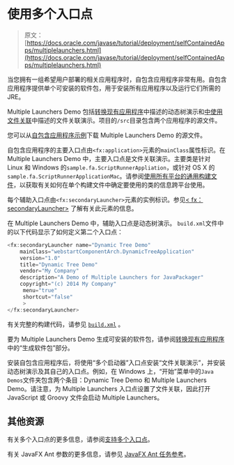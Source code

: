 # 使用多个入口点

> 原文： [https://docs.oracle.com/javase/tutorial/deployment/selfContainedApps/multiplelaunchers.html](https://docs.oracle.com/javase/tutorial/deployment/selfContainedApps/multiplelaunchers.html)

当您拥有一组希望用户部署的相关应用程序时，自包含应用程序非常有用。自包含应用程序提供单个可安装的软件包，用于安装所有应用程序以及运行它们所需的 JRE。

Multiple Launchers Demo 包括[转换现有应用程序](../selfContainedApps/converting.html)中描述的动态树演示和[中使用文件关联](../selfContainedApps/fileassociation.html)中描述的文件关联演示。项目的`/src`目录包含两个应用程序的源文件。

您可以从[自包含应用程序示例](../selfContainedApps/examplesIndex.html)下载 Multiple Launchers Demo 的源文件。

自包含应用程序的主要入口点由`<fx:application>`元素的`mainClass`属性标识。在 Multiple Launchers Demo 中，主要入口点是文件关联演示。主要类是针对 Linux 和 Windows 的`sample.fa.ScriptRunnerAppliation`，或针对 OS X 的`sample.fa.ScriptRunnerApplicationMac`。请参阅[使用所有平台的通用构建文件](../selfContainedApps/commonbuild.html)，以获取有关如何在单个构建文件中确定要使用的类的信息跨平台使用。

每个辅助入口点由`<fx:secondaryLauncher>`元素的实例标识。参见[&lt; fx：secondaryLauncher&gt;](https://docs.oracle.com/javase/8/docs/technotes/guides/deploy/javafx_ant_task_reference.html#JSDPG1003) 了解有关此元素的信息。

在 Multiple Launchers Demo 中，辅助入口点是动态树演示。 `build.xml`文件中的以下代码显示了如何定义第二个入口点：

```java
<fx:secondaryLauncher name="Dynamic Tree Demo"
    mainClass="webstartComponentArch.DynamicTreeApplication"
    version="1.0"
    title="Dynamic Tree Demo"
    vendor="My Company"
    description="A Demo of Multiple Launchers for JavaPackager"
    copyright="(c) 2014 My Company"
     menu="true"
     shortcut="false"
     >
</fx:secondaryLauncher>

```

有关完整的构建代码，请参见 [`build.xml`](examples/packager_MultipleLaunchers/build.xml) 。

要为 Multiple Launchers Demo 生成可安装的软件包，请参阅[转换现有应用程序](../selfContainedApps/converting.html)中的“生成软件包”部分。

安装自包含应用程序后，将使用“多个启动器”入口点安装“文件关联演示”，并安装动态树演示及其自己的入口点。例如，在 Windows 上，“开始”菜单中的`Java Demos`文件夹包含两个条目：Dynamic Tree Demo 和 Multiple Launchers Demo。请注意，为 Multiple Launchers 入口点设置了文件关联，因此打开 JavaScript 或 Groovy 文件会启动 Multiple Launchers。

## 其他资源

有关多个入口点的更多信息，请参阅[支持多个入口点](https://docs.oracle.com/javase/8/docs/technotes/guides/deploy/self-contained-packaging.html#JSDPG1000)。

有关 JavaFX Ant 参数的更多信息，请参见 [JavaFX Ant 任务参考](https://docs.oracle.com/javase/8/docs/technotes/guides/deploy/javafx_ant_task_reference.html)。